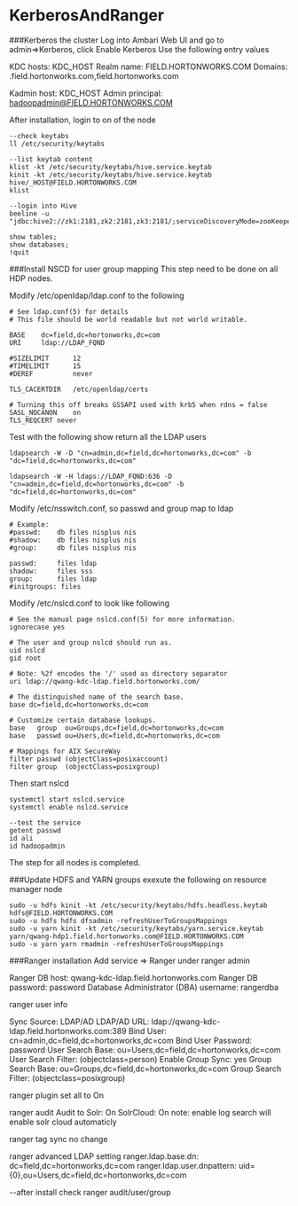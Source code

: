 # KerberosAndRanger

###Kerberos the cluster
Log into Ambari Web UI and go to admin=>Kerberos, click Enable Kerberos
Use the following entry values

KDC hosts: KDC_HOST
Realm name: FIELD.HORTONWORKS.COM
Domains: .field.hortonworks.com,field.hortonworks.com

Kadmin host: KDC_HOST
Admin principal: hadoopadmin@FIELD.HORTONWORKS.COM

After installation, login to on of the node
```
--check keytabs
ll /etc/security/keytabs

--list keytab content
klist -kt /etc/security/keytabs/hive.service.keytab
kinit -kt /etc/security/keytabs/hive.service.keytab hive/_HOST@FIELD.HORTONWORKS.COM
klist

--login into Hive
beeline -u "jdbc:hive2://zk1:2181,zk2:2181,zk3:2181/;serviceDiscoveryMode=zooKeeper;zooKeeperNamespace=hiveserver2;principal=hive/_HOST@FIELD.HORTONWORKS.COM"

show tables;
show databases;
!quit
```

###Install NSCD for user group mapping
This step need to be done on all HDP nodes.

Modify /etc/openldap/ldap.conf to the following
```
# See ldap.conf(5) for details
# This file should be world readable but not world writable.

BASE    dc=field,dc=hortonworks,dc=com
URI     ldap://LDAP_FQND

#SIZELIMIT      12
#TIMELIMIT      15
#DEREF          never

TLS_CACERTDIR   /etc/openldap/certs

# Turning this off breaks GSSAPI used with krb5 when rdns = false
SASL_NOCANON    on
TLS_REQCERT never
```
Test with the following show return all the LDAP users
```
ldapsearch -W -D "cn=admin,dc=field,dc=hortonworks,dc=com" -b "dc=field,dc=hortonworks,dc=com"

ldapsearch -W -H ldaps://LDAP_FQND:636 -D "cn=admin,dc=field,dc=hortonworks,dc=com" -b "dc=field,dc=hortonworks,dc=com"
```
Modify /etc/nsswitch.conf, so passwd and group map to ldap
```
# Example:
#passwd:    db files nisplus nis
#shadow:    db files nisplus nis
#group:     db files nisplus nis

passwd:     files ldap
shadow:     files sss
group:      files ldap
#initgroups: files
```
Modify /etc/nslcd.conf to look like following
```
# See the manual page nslcd.conf(5) for more information.
ignorecase yes

# The user and group nslcd should run as.
uid nslcd
gid root

# Note: %2f encodes the '/' used as directory separator
uri ldap://qwang-kdc-ldap.field.hortonworks.com/

# The distinguished name of the search base.
base dc=field,dc=hortonworks,dc=com

# Customize certain database lookups.
base   group  ou=Groups,dc=field,dc=hortonworks,dc=com
base   passwd ou=Users,dc=field,dc=hortonworks,dc=com

# Mappings for AIX SecureWay
filter passwd (objectClass=posixaccount)
filter group  (objectClass=posixgroup)
```
Then start nslcd
```
systemctl start nslcd.service
systemctl enable nslcd.service

--test the service
getent passwd 
id ali
id hadoopadmin
```
The step for all nodes is completed.

###Update HDFS and YARN groups
exexute the following on resource manager node
```
sudo -u hdfs kinit -kt /etc/security/keytabs/hdfs.headless.keytab hdfs@FIELD.HORTONWORKS.COM
sudo -u hdfs hdfs dfsadmin -refreshUserToGroupsMappings
sudo -u yarn kinit -kt /etc/security/keytabs/yarn.service.keytab yarn/qwang-hdp1.field.hortonworks.com@FIELD.HORTONWORKS.COM
sudo -u yarn yarn rmadmin -refreshUserToGroupsMappings
```

###Ranger installation
Add service => Ranger 
under ranger admin

Ranger DB host: qwang-kdc-ldap.field.hortonworks.com
Ranger DB password: password
Database Administrator (DBA) username: rangerdba

ranger user info

Sync Source: LDAP/AD
LDAP/AD URL: ldap://qwang-kdc-ldap.field.hortonworks.com:389
Bind User: cn=admin,dc=field,dc=hortonworks,dc=com
Bind User Password: password
User Search Base: ou=Users,dc=field,dc=hortonworks,dc=com
User Search Filter: (objectclass=person)
Enable Group Sync: yes
Group Search Base: ou=Groups,dc=field,dc=hortonworks,dc=com
Group Search Filter: (objectclass=posixgroup)

ranger plugin 
set all to On

ranger audit
Audit to Solr: On
SolrCloud: On
note: enable log search will enable solr cloud automaticly

ranger tag sync
no change

ranger advanced
LDAP setting
ranger.ldap.base.dn: dc=field,dc=hortonworks,dc=com
ranger.ldap.user.dnpattern: uid={0},ou=Users,dc=field,dc=hortonworks,dc=com

--after install
check ranger audit/user/group


